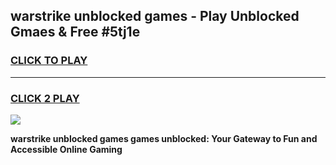 
## warstrike unblocked games - Play Unblocked Gmaes & Free #5tj1e
<h3>
<a href="https://premium.freeplayer.one?title=warstrike_unblocked_games&ref=03M">CLICK TO PLAY</a></h3>
<hr>

<h3>
<a href="https://premium.freeplayer.one?title=warstrike_unblocked_games&ref=03M">CLICK 2 PLAY</a>
  
</h3>

<a href="https://premium.freeplayer.one?title=warstrike_unblocked_games&ref=03M"><img src="https://clearcache.store/games.png"></a>


**warstrike unblocked games games unblocked: Your Gateway to Fun and Accessible Online Gaming**
